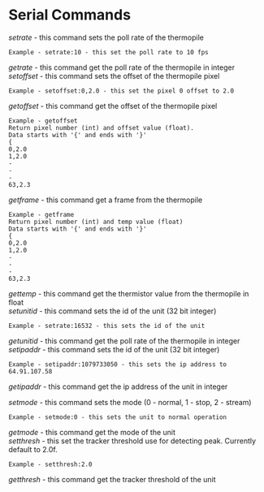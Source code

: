 # Serial Commands

*setrate* - this command sets the poll rate of the thermopile  

    Example - setrate:10 - this set the poll rate to 10 fps

*getrate* - this command get the poll rate of the thermopile in integer  
*setoffset* - this command sets the offset of the thermopile pixel  

    Example - setoffset:0,2.0 - this set the pixel 0 offset to 2.0

*getoffset* - this command get the offset of the thermopile pixel

    Example - getoffset
    Return pixel number (int) and offset value (float).  
    Data starts with '{' and ends with '}'
    {
    0,2.0
    1,2.0
    -
    -
    -
    63,2.3

*getframe* - this command get a frame from the thermopile

    Example - getframe
    Return pixel number (int) and temp value (float)
    Data starts with '{' and ends with '}'
    {
    0,2.0
    1,2.0
    -
    -
    -
    63,2.3

*gettemp* - this command get the thermistor value from the thermopile in float  
*setunitid* - this command sets the id of the unit (32 bit integer)

    Example - setrate:16532 - this sets the id of the unit

*getunitid* - this command get the poll rate of the thermopile in integer   
*setipaddr* - this command sets the id of the unit (32 bit integer)

    Example - setipaddr:1079733050 - this sets the ip address to 64.91.107.58

*getipaddr* - this command get the ip address of the unit in integer 

*setmode* - this command sets the mode (0 - normal, 1 - stop, 2 - stream)

    Example - setmode:0 - this sets the unit to normal operation

*getmode* - this command get the mode of the unit    
*setthresh* - this set the tracker threshold use for detecting peak. Currently default to 2.0f.  

    Example - setthresh:2.0
    
*getthresh* - this command get the tracker threshold of the unit   









